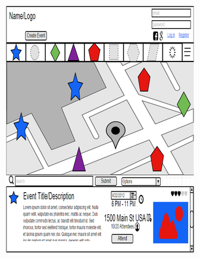 <!DOCTYPE html>
<html lang="en">
<head>
	<meta charset="UTF-8">
	<title>Social event app.</title>
</head>
<body>
	<div>
		<img src="assets/events mockup.png" height="661" width="959" />
	</div>
</body>
</html>